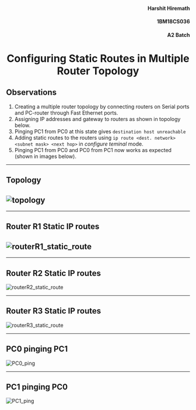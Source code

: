<div align="right">
<h4>Harshit Hiremath</h4>
<h4>1BM18CS036</h4>
<h4>A2 Batch</h4>
</div>
<div align="center">
<h1> Configuring Static Routes in Multiple Router Topology </h1>
</div>

## Observations

1. Creating a multiple router topology by connecting routers on Serial ports and PC-router through Fast Ethernet ports.
2. Assigning IP addresses and gateway to routers as shown in topology below.
3. Pinging PC1 from PC0 at this state gives `destination host unreachable`
4. Adding static routes to the routers using `ip route <dest. network> <subnet mask> <next hop>` in _configure teminal_ mode.
5. Pinging PC1 from PC0 and PC0 from PC1 now works as expected (shown in images below).

---

## Topology

## ![topology](images/topology.png)

---

## Router R1 Static IP routes

## ![routerR1_static_route](images/R1_routing.png)

---

## Router R2 Static IP routes

![routerR2_static_route](images/R2_routing.png)

---

## Router R3 Static IP routes

![routerR3_static_route](images/R3_routing.png)

---

## PC0 pinging PC1

![PC0_ping](images/PC0_ping.png)

---

## PC1 pinging PC0

![PC1_ping](images/PC1_ping.png)
